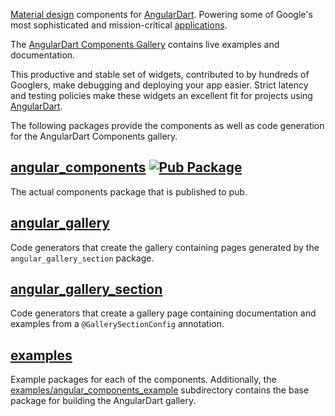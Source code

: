 [Material design] components for [AngularDart]. Powering some of Google's most
sophisticated and mission-critical [applications].

The [AngularDart Components Gallery] contains live examples and documentation.

This productive and stable set of widgets, contributed to by hundreds of
Googlers, make debugging and deploying your app easier. Strict latency and
testing policies make these widgets an excellent fit for projects using
[AngularDart].

[Material design]: https://material.io/guidelines
[AngularDart]: https://webdev.dartlang.org/angular
[applications]: https://news.dartlang.org/2016/03/the-new-adwords-ui-uses-dart-we-asked.html
[AngularDart Components Gallery]: https://dart-lang.github.io/angular_components/

The following packages provide the components as well as code generation for the
AngularDart Components gallery.

## [angular_components]&nbsp;[![Pub Package](https://img.shields.io/pub/v/angular_components.svg)](https://pub.dev/packages/angular_components)

The actual components package that is published to pub.

## [angular_gallery]

Code generators that create the gallery containing pages generated by the
`angular_gallery_section` package.

## [angular_gallery_section]

Code generators that create a gallery page containing documentation and examples
from a `@GallerySectionConfig` annotation.

## [examples]

Example packages for each of the components. Additionally, the
[examples/angular_components_example] subdirectory contains the base package
for building the AngularDart gallery.

[angular_components]: (https://github.com/dart-lang/angular_components/tree/master/angular_components)
[angular_gallery]: (https://github.com/dart-lang/angular_components/tree/master/angular_gallery)
[angular_gallery_section]: (https://github.com/dart-lang/angular_components/tree/master/angular_gallery_section)
[examples]: (https://github.com/dart-lang/angular_components/tree/master/examples)
[examples/angular_components_example]: (https://github.com/dart-lang/angular_components/tree/master/examples/angular_components_example)
